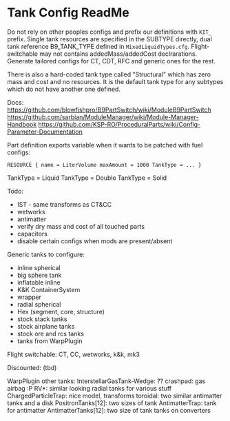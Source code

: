 Tank Config ReadMe
==================

Do not rely on other peoples configs and prefix our definitions with `KIT_`
prefix. Single tank resources are specified in the SUBTYPE directly, dual tank
reference B9_TANK_TYPE defined in `MixedLiquidTypes.cfg`.
Flight-switchable may not contains addedMass/addedCost declrarations.
Generate tailored configs for CT, CDT, RFC and generic ones for the rest.

There is also a hard-coded tank type called "Structural" which has zero mass and cost and no resources. It is the default tank type for any subtypes which do not have another one defined.

Docs:
https://github.com/blowfishpro/B9PartSwitch/wiki/ModuleB9PartSwitch
https://github.com/sarbian/ModuleManager/wiki/Module-Manager-Handbook
https://github.com/KSP-RO/ProceduralParts/wiki/Config-Parameter-Documentation

Part definition exports variable when it wants to be patched with fuel configs:

`RESOURCE {
  name = LiterVolume
  maxAmount = 1000
  TankType = ...
}`

TankType = Liquid
TankType = Double
TankType = Solid



Todo:

* IST - same transforms as CT&CC
* wetworks
* antimatter
* verify dry mass and cost of all touched parts
* capacitors
* disable certain configs when mods are present/absent

Generic tanks to configure:

* inline spherical
* big sphere tank
* inflatable inline
* K&K ContainerSystem
* wrapper
* radial spherical
* Hex (segment, core, structure)
* stock stack tanks
* stock airplane tanks
* stock ore and rcs tanks
* tanks from WarpPlugin

Flight switchable: CT, CC, wetworks, k&k, mk3

Discounted: (tbd)

WarpPlugin other tanks:
InterstellarGasTank-Wedge: ??
crashpad: gas airbag :P
RV*: similar looking radial tanks for various stuff
ChargedParticleTrap: nice model, transforms
toroidal: two similar antimatter tanks and a disk
PositronTanks[12]: two sizes of tank
AntimatterTrap: tank for antimatter
AntimatterTanks[12]: two size of tank
tanks on converters
